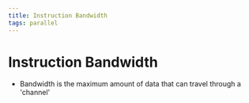 ```yaml
---
title: Instruction Bandwidth
tags: parallel 
---
```


# Instruction Bandwidth
- Bandwidth is the maximum amount of data that can travel through a 'channel'




































































